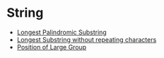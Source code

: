# String

- [Longest Palindromic Substring](../Longest%20Palindromic%20Substring)
- [Longest Substring without repeating characters](../Longest%20Substring%20without%20repeating%20characters)
- [Position of Large Group](./Position%20of%20Large%20Group)

